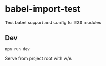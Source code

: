 # babel-import-test
Test babel support and config for ES6 modules

## Dev
	npm run dev

Serve from project root with w/e.
